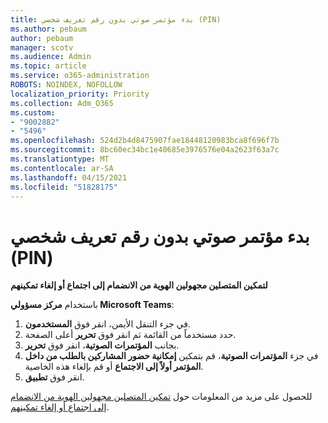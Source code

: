```yaml
---
title: بدء مؤتمر صوتي بدون رقم تعريف شخصي (PIN)
ms.author: pebaum
author: pebaum
manager: scotv
ms.audience: Admin
ms.topic: article
ms.service: o365-administration
ROBOTS: NOINDEX, NOFOLLOW
localization_priority: Priority
ms.collection: Adm_O365
ms.custom:
- "9002882"
- "5496"
ms.openlocfilehash: 524d2b4d8475907fae18448120983bca8f696f7b
ms.sourcegitcommit: 8bc60ec34bc1e40685e3976576e04a2623f63a7c
ms.translationtype: MT
ms.contentlocale: ar-SA
ms.lasthandoff: 04/15/2021
ms.locfileid: "51828175"
---
```

# <a name="start-an-audio-conference-without-a-pin"></a>بدء مؤتمر صوتي بدون رقم تعريف شخصي (PIN)

**لتمكين المتصلين مجهولين الهوية من الانضمام إلى اجتماع أو إلغاء تمكينهم**

باستخدام **مركز مسؤولي Microsoft Teams**:

1. في جزء التنقل الأيمن، انقر فوق **المستخدمون**.
2. حدد مستخدماً من القائمة ثم انقر فوق **تحرير** أعلى الصفحة.
3. بجانب **المؤتمرات الصوتية**، انقر فوق **تحرير**.
4. في جزء **المؤتمرات الصوتية**، قم بتمكين **إمكانية حضور المشاركين بالطلب من داخل المؤتمر أولاً إلى الاجتماع** أو قم بإلغاء هذه الخاصية.
5. انقر فوق **تطبيق**.

للحصول على مزيد من المعلومات حول [تمكين المتصلين مجهولين الهوية من الانضمام إلى اجتماع أو إلغاء تمكينهم](https://docs.microsoft.com/microsoftteams/start-an-audio-conference-over-the-phone-without-a-pin-in-teams).
